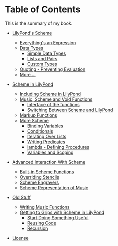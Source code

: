 # Table of Contents

This is the summary of my book.

* [LilyPond's Scheme](scheme/README.md)
    * [Everything's an Expression](scheme/expressions.md)
    * [Data Types](scheme/data-types/README.md)
        * [Simple Data Types](scheme/data-types/simple.md)
        * [Lists and Pairs](scheme/data-types/lists-and-pairs.md)
        * [Custom Types](scheme/data-types/custom.md)
    * [Quoting - Preventing Evaluation](scheme/quoting.md)
    * [More ...](scheme/more.md)
* [Scheme in LilyPond](lilypond/README.md)
    * [Including Scheme in LilyPond](lilypond/scheme-in-lilypond.md)
    * [Music, Scheme and Void Functions](lilypond/functions/music-scheme-void.md)
        * [Interface of the functions](lilypond/functions/interface.md)
        * [Switching Between Scheme and LilyPond](lilypond/functions/switch-languages.md)
    * [Markup Functions]()
    * [More Scheme]()
        * [Binding Variables]()
        * [Conditionals]()
        * [Iterating Over Lists]()
        * [Writing Predicates](scheme/procedures/predicates.md)
        * [lambda - Defining Procedures](scheme/procedures/README.md)
        * [Variables and Scoping](scheme/variables.md)

* [Advanced Interaction With Scheme](advanced/README.md)
    * [Built-in Scheme Functions](advanced/built-in/README.md)
    * [Overriding Stencils]()
    * [Scheme Engravers](advanced/engravers/README.me)
    * [Scheme Representation of Music](advanced/scheme-music/README.md)
* [Old Stuff]()
    * [Writing Music Functions](old-stuff/functions/README.md)
    * [Getting to Grips with Scheme in LilyPond](old-stuff/functions/01.md)
        * [Start Doing Something Useful](old-stuff/functions/02.md)
        * [Reusing Code](old-stuff/functions/03.md)
        * [Recursion](old-stuff/functions/04.md)
* [License](license.md)
